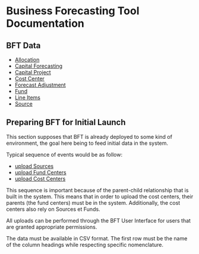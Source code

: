 # Business Forecasting Tool Documentation

## BFT Data

- [Allocation](docs/allocation/index.md)
- [Capital Forecasting](docs/capital-forecasting/index.md)
- [Capital Project](docs/capitalproject/index.md)
- [Cost Center](docs/costcenter/index.md)
- [Forecast Adjustment ](docs/forecast-adjustment/index.md)
- [Fund](docs/fund/index.md)
- [Line Items](docs/line-items/index.md)
- [Source](docs/source/index.md)


## Preparing BFT for Initial Launch

This section supposes that BFT is already deployed to some kind of environment, the goal here being to feed initial data in the system.

Typical sequence of events would be as follow:

-   [upload Sources](docs/source/index.md#uploading-sources)
-   [upload Fund Centers](docs/fundcenter/index.md#upload-fund-center)
-   [upload Cost Centers](docs/costcenter/index.md#upload-cost-center)

This sequence is important because of the parent-child relationship that is built in the system. This means that in order to upload the cost centers, their parents (the fund centers) must be in the system. Additionally, the cost centers also rely on Sources et Funds.

All uploads can be performed through the BFT User Interface for users that are granted appropriate permissions.

The data must be available in CSV format. The first row must be the name of the column headings while respecting specific nomenclature.
